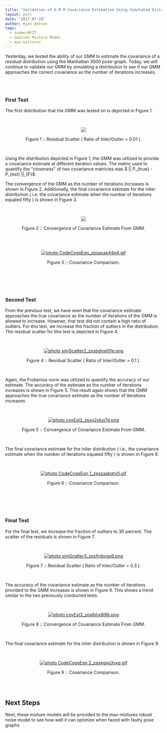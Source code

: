 ```yaml
---
title: "Validation of G.M.M Covariance Estimation Using Simulated Distributions"
layout: post
date: "2017-07-19"
author: Ryan Watson 
tags:
  - summerAFIT
  - Gausian Mixture Model
  - max-mixtures
---
```



Yesterday, we tested the ability of our GMM to estimate the covariance of a residual distribution using the Manhattan 3500 pose-graph. Today, we will continue to validate our GMM by simulating a distribution to see if our GMM approaches the correct covariance as the number of iterations increases. 

<br><br>

### First Test 

The first distribution that the GMM was tested on is depicted in Figure 1.



<br>
<p align="center">
<a href="https://lh3.googleusercontent.com/eMy5-Cdp3htUZ1baVwDdHHFFWelaexhl4n8KlUsYtHtwKRdCMlv1I9RSGZmD8TpD8BZdOJyYCp3fqxntQKRsIqlSoJ2rUEkFh6c6nUtQh8nIr_RDdAHT_zaBvUnWd83oVkGADpjEdg=w1024-h566-no" target="_blank"><img src="https://lh3.googleusercontent.com/eMy5-Cdp3htUZ1baVwDdHHFFWelaexhl4n8KlUsYtHtwKRdCMlv1I9RSGZmD8TpD8BZdOJyYCp3fqxntQKRsIqlSoJ2rUEkFh6c6nUtQh8nIr_RDdAHT_zaBvUnWd83oVkGADpjEdg=w1024-h566-no"/></a>
</p>
<p align="center">
Figure 1 :: Residual Scatter ( Ratio of Inler/Outler = 0.01 ).   
</p>
<br>

Using the distribution depicted in Figure 1, the GMM was utilized to provide a covariance estimate at different iteration values. The metric used to quantify the "closeness" of two covariance matricies was $ \|\| P_{true} - P_{est} \|\|_{F}$.


The convergence of the GMM as the number of iterations increases is shown in Figure 2.  Additionally, the final covariance estimate for the inlier distribution ( i.e. the covariance estimate when the number of iterations equaled fifty ) is shown in Figure 3. 

<br>
<p align="center">
<a href="https://lh3.googleusercontent.com/64yf_NF4CamayMwmgVkByCxEg1KTZeJA37x0mXBtpimDYgvQv2k7HseYfPtPxgls69trteEnhDKksUqN7hLgri7T3esWNxWF7pfHIh9bXHVGOx5bpP5_dW0I2_emE7jLn3IkgQPm1g=w1024-h566-no" target="_blank"><img src="https://lh3.googleusercontent.com/64yf_NF4CamayMwmgVkByCxEg1KTZeJA37x0mXBtpimDYgvQv2k7HseYfPtPxgls69trteEnhDKksUqN7hLgri7T3esWNxWF7pfHIh9bXHVGOx5bpP5_dW0I2_emE7jLn3IkgQPm1g=w1024-h566-no"/></a>
</p>
<p align="center">
Figure 2 :: Convergence of Covariance Estimate From GMM.   
</p>
<br>


<br>
<p align="center">
<a href="https://lh3.googleusercontent.com/-HghJkDadBemQSMrwTNZTeBG998S2eE1H0em1eogSbEfhSa4FopholQD_cRjWc78FxqJjTGZUmi6a-lacLNlygB9zViTpF9cFHCLj33UVt-7RucJhXI0--H9Jh9w1qZvr2-IKwXbeQ=w416-h67-no" target="_blank"><img src="https://lh3.googleusercontent.com/-HghJkDadBemQSMrwTNZTeBG998S2eE1H0em1eogSbEfhSa4FopholQD_cRjWc78FxqJjTGZUmi6a-lacLNlygB9zViTpF9cFHCLj33UVt-7RucJhXI0--H9Jh9w1qZvr2-IKwXbeQ=w416-h67-no" border="0" alt=" photo CodeCogsEqn_zpsaxae44q4.gif"/></a>
</p>
<p align="center">
Figure 3 :: Covariance Comparison.   
</p>
<br>

<br><br>

### Second Test 

From the previous test, we have seen that the covariance estimate approaches the true covariance as the number of iterations of the GMM is allowed to increase. However, that test did not contain a high ratio of outliers. For this test, we increase the fraction of outliers in the distribution. The residual scatter for this test is depicted in Figure 4.

<br>
<p align="center">
<a href="https://lh3.googleusercontent.com/YWuM0E7Ot6G2q7uMcufzgOpEt3was2X49sALk8y-cLXAUVlrPq1zzfR6GnhworD-dZ5VSeemYIrYBnpPa4K669Tv0_tip9KgykHAtHOZhV5Xms8s19oeDUrCClvI_yn1KV6YCHuO_Q=w1024-h566-no" target="_blank"><img src="https://lh3.googleusercontent.com/YWuM0E7Ot6G2q7uMcufzgOpEt3was2X49sALk8y-cLXAUVlrPq1zzfR6GnhworD-dZ5VSeemYIrYBnpPa4K669Tv0_tip9KgykHAtHOZhV5Xms8s19oeDUrCClvI_yn1KV6YCHuO_Q=w1024-h566-no" border="0" alt=" photo simScatter2_zpsbdnst01e.png"/></a>
</p>
<p align="center">
Figure 4 :: Residual Scatter ( Ratio of Inler/Outler = 0.1 ).   
</p>
<br>

Again, the Frobenius norm was utilized to quantify the accuracy of our estimate. The accuracy of the estimate as the number of iterations increases is shown in Figure 5. This result again shows that the GMM approaches the true covariance estimate as the number of iterations increases. 

<br>
<p align="center">
<a href="https://lh3.googleusercontent.com/ke0DiuuYzz1vzPJGqfPaP6mXWcHNdoj4LLyUR_Xj37c4mBN-WYc817g8FqFUhv_BwR8zrYeM0lA8IlVapSTMr-jnbVvaa49HZOPvEOazWDz85ShOEV1yxkS0pgytK1ZJbQEsUJDDbw=w1024-h566-no" target="_blank"><img src="https://lh3.googleusercontent.com/ke0DiuuYzz1vzPJGqfPaP6mXWcHNdoj4LLyUR_Xj37c4mBN-WYc817g8FqFUhv_BwR8zrYeM0lA8IlVapSTMr-jnbVvaa49HZOPvEOazWDz85ShOEV1yxkS0pgytK1ZJbQEsUJDDbw=w1024-h566-no" border="0" alt=" photo covEst2_zpsx2xkxi7d.png"/></a>
</p>
<p align="center">
Figure 5 :: Convergence of Covariance Estimate From GMM.   
</p>
<br>


The final covariance estimate for the inlier distribution ( i.e., the covariance estimate when the number of iterations equaled fifty ) is shown in Figure 6.

<br>
<p align="center">
<a href="https://lh3.googleusercontent.com/JzC7kdmP03YnJNhkUBlHyWWmqUOgc9rqY8qQdFskhXn2KPOOfHl8McaSF5Q214HAf-0diteosAn3_WA6SNjUQX_JD4Is4TEo-MLRJi6DjWuGLfiHYYJZ417279iDg6-puN7W-ZY9-A=w402-h67-no" target="_blank"><img src="https://lh3.googleusercontent.com/JzC7kdmP03YnJNhkUBlHyWWmqUOgc9rqY8qQdFskhXn2KPOOfHl8McaSF5Q214HAf-0diteosAn3_WA6SNjUQX_JD4Is4TEo-MLRJi6DjWuGLfiHYYJZ417279iDg6-puN7W-ZY9-A=w402-h67-no" border="0" alt=" photo CodeCogsEqn 1_zpszaabqtv0.gif"/></a>
</p>
<p align="center">
Figure 6 :: Covariance Comparison.   
</p>
<br>

<br><br>

### Final Test 


For the final test, we increase the fraction of outliers to 30 percent. The scatter of the residuals is shown in Figure 7.


<br>
<p align="center">
<a href="https://lh3.googleusercontent.com/pAlOV_lAfnluMKP0Dz2KIS5cqYO8l-6lR0pIErRkqrk9_ona65dYfCLisFoJYYDPox9_l-gK3mYl8aHkfjR11Dv4DWtA8PSFHEUk49KXjOMWXSQ3XxcFC4bIghGdgQ2j7GG8wB1sFg=w1024-h566-no" target="_blank"><img src="https://lh3.googleusercontent.com/pAlOV_lAfnluMKP0Dz2KIS5cqYO8l-6lR0pIErRkqrk9_ona65dYfCLisFoJYYDPox9_l-gK3mYl8aHkfjR11Dv4DWtA8PSFHEUk49KXjOMWXSQ3XxcFC4bIghGdgQ2j7GG8wB1sFg=w1024-h566-no" border="0" alt=" photo simScatter3_zpsfinbvgo6.png"/></a>
</p>
<p align="center">
Figure 7 :: Residual Scatter ( Ratio of Inler/Outler = 0.3 ).   
</p>
<br>

The accuracy of the covariance estimate as the number of iterations provided to the GMM increases is shown in Figure 9. This shows a trend similar to the two previously conducted tests.

<br>
<p align="center">
<a href="https://lh3.googleusercontent.com/s994_248IunbysgqHn-4Lu3wzEeaoIPzRQikwTdapfp6OjFJ1U1iUWb4KIq555yDy50hpQXm24fH6i0ZCJHKrXMYuhgkG0DDXLCOoMWnAKmVk1rZWdjzw6fNrU9JFhDILUSRsC_Ikg=w1024-h566-no" target="_blank"><img src="https://lh3.googleusercontent.com/s994_248IunbysgqHn-4Lu3wzEeaoIPzRQikwTdapfp6OjFJ1U1iUWb4KIq555yDy50hpQXm24fH6i0ZCJHKrXMYuhgkG0DDXLCOoMWnAKmVk1rZWdjzw6fNrU9JFhDILUSRsC_Ikg=w1024-h566-no" border="0" alt=" photo covEst3_zpslbhx8i9b.png"/></a>
</p>
<p align="center">
Figure 8 :: Convergence of Covariance Estimate From GMM.   
</p>
<br>

The final covariance estimate for the inlier distribution is shown in Figure 9.

<br>
<p align="center">
<a href="https://lh3.googleusercontent.com/-HghJkDadBemQSMrwTNZTeBG998S2eE1H0em1eogSbEfhSa4FopholQD_cRjWc78FxqJjTGZUmi6a-lacLNlygB9zViTpF9cFHCLj33UVt-7RucJhXI0--H9Jh9w1qZvr2-IKwXbeQ=w416-h67-no" target="_blank"><img src="https://lh3.googleusercontent.com/-HghJkDadBemQSMrwTNZTeBG998S2eE1H0em1eogSbEfhSa4FopholQD_cRjWc78FxqJjTGZUmi6a-lacLNlygB9zViTpF9cFHCLj33UVt-7RucJhXI0--H9Jh9w1qZvr2-IKwXbeQ=w416-h67-no" border="0" alt=" photo CodeCogsEqn 2_zpskgxg3vxq.gif"/></a>
</p>
<p align="center">
Figure 9 :: Covariance Comparison.   
</p>
<br>

<br>

## Next Steps
Next, these mixture models will be provided to the max-mixtures robust noise model to see how well it can optimize when faced with faulty pose graphs

<br><br>

